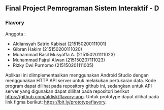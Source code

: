 ## Final Project Pemrograman Sistem Interaktif - D <br>
### Flavory <br>
Anggota : <br>
* Aldiansyah Satrio Kabisat	(215150200111001)
* Gibran Hakim (215150200111020)
* Muhammad Basil Musyaffa A. (215150201111023)
* Muhammad Fajrul Alwan (215150207111023)
* Rizky Dwi Purnomo (215150201111005)

Aplikasi ini diimplementasikan menggunakan Android Studio dengan menggunakan HTTP API server untuk melakukan pertukaran data. Kode program dapat dilihat pada repository github ini, sedangkan untuk API server yang digunakan dapat dilihat pada repositori berikut https://github.com/aldisk/flavory-app. Untuk prototype dapat dilihat pada link figma berikut: https://bit.ly/prototypeflavory.
